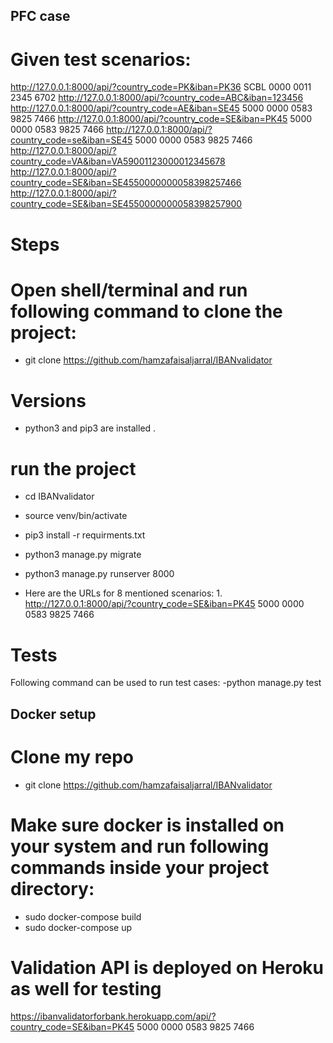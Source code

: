## PFC case
# Given test scenarios:
http://127.0.0.1:8000/api/?country_code=PK&iban=PK36 SCBL 0000 0011 2345 6702
http://127.0.0.1:8000/api/?country_code=ABC&iban=123456
http://127.0.0.1:8000/api/?country_code=AE&iban=SE45 5000 0000 0583 9825 7466
http://127.0.0.1:8000/api/?country_code=SE&iban=PK45 5000 0000 0583 9825 7466
http://127.0.0.1:8000/api/?country_code=se&iban=SE45 5000 0000 0583 9825 7466
http://127.0.0.1:8000/api/?country_code=VA&iban=VA59001123000012345678
http://127.0.0.1:8000/api/?country_code=SE&iban=SE4550000000058398257466
http://127.0.0.1:8000/api/?country_code=SE&iban=SE4550000000058398257900


# Steps
# Open shell/terminal and run following command to clone the project:
- git clone https://github.com/hamzafaisaljarral/IBANvalidator
# Versions
- python3 and pip3 are installed .
 
# run the project
- cd IBANvalidator
- source venv/bin/activate

- pip3 install -r requirments.txt

- python3 manage.py migrate
- python3 manage.py runserver 8000


- Here are the URLs for 8 mentioned scenarios: 1. http://127.0.0.1:8000/api/?country_code=SE&iban=PK45 5000 0000 0583 9825 7466


# Tests
Following command can be used to run test cases:
-python manage.py test

## Docker setup
# Clone my repo
- git clone https://github.com/hamzafaisaljarral/IBANvalidator

# Make sure docker is installed on your system and run following commands inside your project directory:
- sudo docker-compose build
- sudo docker-compose up

# Validation API is deployed on Heroku as well for testing

https://ibanvalidatorforbank.herokuapp.com/api/?country_code=SE&iban=PK45 5000 0000 0583 9825 7466

